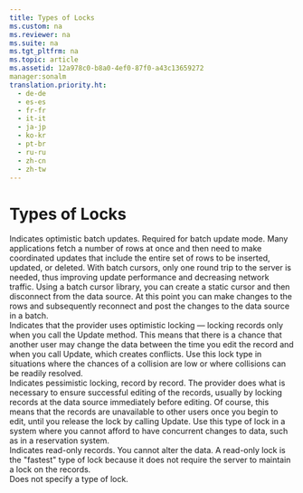 ```yaml
---
title: Types of Locks
ms.custom: na
ms.reviewer: na
ms.suite: na
ms.tgt_pltfrm: na
ms.topic: article
ms.assetid: 12a978c0-b8a0-4ef0-87f0-a43c13659272
manager:sonalm
translation.priority.ht: 
  - de-de
  - es-es
  - fr-fr
  - it-it
  - ja-jp
  - ko-kr
  - pt-br
  - ru-ru
  - zh-cn
  - zh-tw
---
```

# Types of Locks
<?xml version="1.0" encoding="utf-8"?>
<developerConceptualDocument xmlns="http://ddue.schemas.microsoft.com/authoring/2003/5" xmlns:xlink="http://www.w3.org/1999/xlink" xmlns:xsi="http://www.w3.org/2001/XMLSchema-instance" xsi:schemaLocation="http://ddue.schemas.microsoft.com/authoring/2003/5 http://dduestorage.blob.core.windows.net/ddueschema/developer.xsd">
  <introduction />
  <section>
    <title>adLockBatchOptimistic</title>
    <content>
      <para>Indicates optimistic batch updates. Required for batch update mode.</para>
      <para>Many applications fetch a number of rows at once and then need to make coordinated updates that include the entire set of rows to be inserted, updated, or deleted. With batch cursors, only one round trip to the server is needed, thus improving update performance and decreasing network traffic. Using a batch cursor library, you can create a static cursor and then disconnect from the data source. At this point you can make changes to the rows and subsequently reconnect and post the changes to the data source in a batch.</para>
    </content>
  </section>
  <section>
    <title>adLockOptimistic</title>
    <content>
      <para>Indicates that the provider uses optimistic locking — locking records only when you call the <legacyBold>Update</legacyBold> method. This means that there is a chance that another user may change the data between the time you edit the record and when you call <legacyBold>Update</legacyBold>, which creates conflicts. Use this lock type in situations where the chances of a collision are low or where collisions can be readily resolved.</para>
    </content>
  </section>
  <section>
    <title>adLockPessimistic</title>
    <content>
      <para>Indicates pessimistic locking, record by record. The provider does what is necessary to ensure successful editing of the records, usually by locking records at the data source immediately before editing. Of course, this means that the records are unavailable to other users once you begin to edit, until you release the lock by calling <legacyBold>Update.</legacyBold> Use this type of lock in a system where you cannot afford to have concurrent changes to data, such as in a reservation system.</para>
    </content>
  </section>
  <section>
    <title>adLockReadOnly</title>
    <content>
      <para>Indicates read-only records. You cannot alter the data. A read-only lock is the "fastest" type of lock because it does not require the server to maintain a lock on the records.</para>
    </content>
  </section>
  <section>
    <title>adLockUnspecified</title>
    <content>
      <para>Does not specify a type of lock.</para>
    </content>
  </section>
  <relatedTopics />
</developerConceptualDocument>